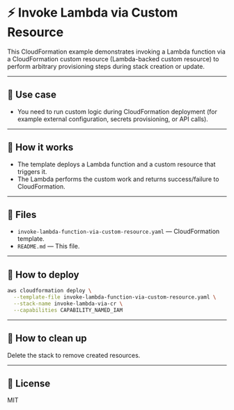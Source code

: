 # ⚡ Invoke Lambda via Custom Resource

This CloudFormation example demonstrates invoking a Lambda function via a CloudFormation custom resource (Lambda-backed custom resource) to perform arbitrary provisioning steps during stack creation or update.

---

## 🔧 Use case

- You need to run custom logic during CloudFormation deployment (for example external configuration, secrets provisioning, or API calls).

---

## 🚀 How it works

- The template deploys a Lambda function and a custom resource that triggers it.
- The Lambda performs the custom work and returns success/failure to CloudFormation.

---

## 📁 Files

- `invoke-lambda-function-via-custom-resource.yaml` — CloudFormation template.
- `README.md` — This file.

---

## 🧪 How to deploy

```bash
aws cloudformation deploy \
  --template-file invoke-lambda-function-via-custom-resource.yaml \
  --stack-name invoke-lambda-via-cr \
  --capabilities CAPABILITY_NAMED_IAM
```

---

## 🧹 How to clean up

Delete the stack to remove created resources.

---

## 📜 License

MIT
